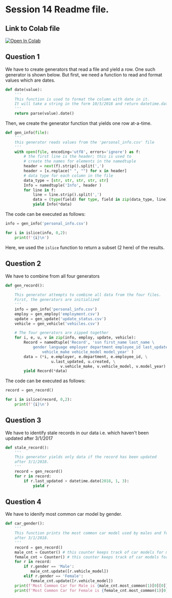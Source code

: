 # Session 14 Readme file.


## Link to Colab file

[![Open In Colab](https://colab.research.google.com/assets/colab-badge.svg)](https://colab.research.google.com/github/payne101/P_14/blob/main/session14.ipynb)


## Question 1

We have to create generators that read a file and yield a row. One such generator is shown below. But first, we need a function to read and format values which are dates.

```python
def date(value):
    '''
    This function is used to format the column with date in it.
    It will take a string in the form 10/5/2016 and return datetime.date(2016, 10, 5)
    '''
    return parse(value).date()
```

Then, we create the generator function that yields one row at-a-time.

```python
def gen_info(file):
    '''
    this generator reads values from the 'personal_info.csv' file
    '''
    with open(file, encoding='utf8', errors='ignore') as f:
        # the first line is the header; this is used to
        # create the names for elements in the namedtuple
        header = next(f).strip().split(',')
        header = [x.replace(" ", "") for x in header]
        # data type for each column in the file
        data_type = [str, str, str, str, str]
        Info = namedtuple('Info', header )
        for line in f:
            line = line.strip().split(',')
            data = (type(field) for type, field in zip(data_type, line))
            yield Info(*data)
```

The code can be executed as follows:

```python
info = gen_info('personal_info.csv')

for i in islice(info, 0,2):
    print(f'{i}\n')
```

Here, we used the `islice` function to return a subset (2 here) of the results.

## Question 2

We have to combine from all four generators

```python
def gen_record():
    '''
    This generator attempts to combine all data from the four files.
    First, the generators are initialized
    '''
    info = gen_info('personal_info.csv')
    employ = gen_employ('employment.csv')
    update = gen_update('update_status.csv')
    vehicle = gen_vehicle('vehicles.csv')

    # The four generators are zipped together
    for i, e, u, v in zip(info, employ, update, vehicle):
        Record = namedtuple('Record', 'ssn first_name last_name \
            gender language employer department employee_id last_updated created \
                vehicle_make vehicle_model model_year' )
        data = (*i, e.employer, e.department, e.employee_id, \
                    u.last_updated, u.created, \
                        v.vehicle_make, v.vehicle_model, v.model_year)
        yield Record(*data)
```

The code can be executed as follows:

```python
record = gen_record()

for i in islice(record, 0,2):
    print(f'{i}\n')
```

## Question 3 

We have to identify stale records in our data i.e. which haven't been updated after 3/1/2017 

```python
def stale_record():
    '''
    This generator yields only data if the record has been updated
    after 3/1/2018.
    '''
    record = gen_record()
    for r in record:
        if r.last_updated > datetime.date(2018, 1, 3):
            yield r
```

## Question 4

We have to idenify most common car model by gender.

```python
def car_gender():
    '''
    This function prints the most common car model used by males and females.
    after 3/1/2018.
    '''
    record = gen_record()
    male_cnt = Counter() # this counter keeps track of car models for males
    female_cnt = Counter() # this counter keeps track of car models for females
    for r in record:
        if r.gender == 'Male':
           male_cnt.update([r.vehicle_model])
        elif r.gender == 'Female':
           female_cnt.update([r.vehicle_model])
    print(f'Most Common Car for Male is {male_cnt.most_common(1)[0][0]} with a count of {male_cnt.most_common(1)[0][1]}')
    print(f'Most Common Car for Female is {female_cnt.most_common(1)[0][0]} with a count of {female_cnt.most_common(1)[0][1]}')
```
